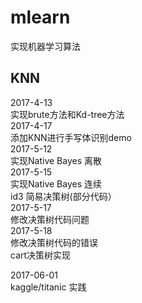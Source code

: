 # mlearn
实现机器学习算法

## KNN
2017-4-13</br>
实现brute方法和Kd-tree方法</br>
2017-4-17</br>
添加KNN进行手写体识别demo</br>
2017-5-12</br>
实现Native Bayes 离散</br>
2017-5-15</br>
实现Native Bayes 连续</br>
id3 简易决策树(部分代码）</br>
2017-5-17</br>
修改决策树代码问题</br>
2017-5-18</br>
修改决策树代码的错误</br>
cart决策树实现</br>

2017-06-01</br>
kaggle/titanic 实践


